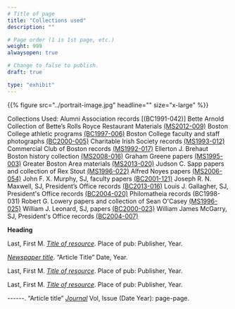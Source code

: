 ```yaml
---
# Title of page
title: "Collections used"
description: ""

# Page order (1 is 1st page, etc.)
weight: 999
alwaysopen: true

# Change to false to publish.
draft: true

type: "exhibit"
---
```


{{% figure src="../portrait-image.jpg" headline="" size="x-large" %}}

Collections Used:
Alumni Association records [(BC1991-042)]
Bette Arnold Collection of Bette’s Rolls Royce Restaurant Materials [(MS2012-009)](https://bc-primo.hosted.exlibrisgroup.com/permalink/f/l6ucgu/ALMA-BC21420354730001021)
Boston College athletic programs [(BC1997-006)](https://bc-primo.hosted.exlibrisgroup.com/permalink/f/l6ucgu/ALMA-BC21470522600001021) 
Boston College faculty and staff photographs [(BC2000-005)](https://bc-primo.hosted.exlibrisgroup.com/permalink/f/l6ucgu/ALMA-BC21427406550001021)
Charitable Irish Society records [(MS1993-012)](https://bc-primo.hosted.exlibrisgroup.com/permalink/f/l6ucgu/ALMA-BC21341047400001021)
Commercial Club of Boston records [(MS1992-017)](https://bc-primo.hosted.exlibrisgroup.com/permalink/f/l6ucgu/ALMA-BC21351573130001021) 
Ellerton J. Brehaut Boston history collection [(MS2008-016)](https://bc-primo.hosted.exlibrisgroup.com/permalink/f/l6ucgu/ALMA-BC21373998800001021)
Graham Greene papers [(MS1995-003)](https://bc-primo.hosted.exlibrisgroup.com/permalink/f/l6ucgu/ALMA-BC21351254200001021)
Greater Boston Area materials [(MS2013-020)](https://bc-primo.hosted.exlibrisgroup.com/permalink/f/l6ucgu/ALMA-BC21429780640001021)
Judson C. Sapp papers and collection of Rex Stout [(MS1996-022)](https://bc-primo.hosted.exlibrisgroup.com/permalink/f/l6ucgu/ALMA-BC21351253640001021)
Alfred Noyes papers [(MS2006-054)](https://bc-primo.hosted.exlibrisgroup.com/permalink/f/l6ucgu/ALMA-BC21344686720001021)
John F. X. Murphy, SJ, faculty papers [(BC2001-121)](https://bc-primo.hosted.exlibrisgroup.com/permalink/f/l6ucgu/ALMA-BC21385458630001021)
Joseph R. N. Maxwell, SJ, President’s Office records [(BC2013-016)](https://bc-primo.hosted.exlibrisgroup.com/permalink/f/l6ucgu/ALMA-BC21331161120001021)
Louis J. Gallagher, SJ, President's Office records [(BC2004-020)](https://bc-primo.hosted.exlibrisgroup.com/permalink/f/l6ucgu/ALMA-BC21331160400001021)
Philomatheia records (BC1998-031)
Robert G. Lowery papers and collection of Sean O'Casey [(MS1996-025)](https://bc-primo.hosted.exlibrisgroup.com/permalink/f/l6ucgu/ALMA-BC21311957430001021)
William J. Leonard, SJ, papers [(BC2000-023)](https://bc-primo.hosted.exlibrisgroup.com/permalink/f/l6ucgu/ALMA-BC21345056120001021)
William James McGarry, SJ, President's Office records [(BC2004-007)](https://bc-primo.hosted.exlibrisgroup.com/permalink/f/l6ucgu/ALMA-BC21331161510001021)


__Heading__

Last, First M. *[Title of resource](https://link-to-resource.edu)*. Place of pub: Publisher, Year.

*[Newspaper title](https://link-to-resource.edu)*. “Article Title” Date, Year.

Last, First M. *[Title of resource](https://link-to-resource)*. Place of pub: Publisher, Year.

Last, First M. *[Title of resource](https://link-to-resource.edu)*. Place of pub: Publisher, Year.

------. “Article title” *[Journal](https://link-to-resource.edu)* Vol, Issue (Date Year): page-page.
